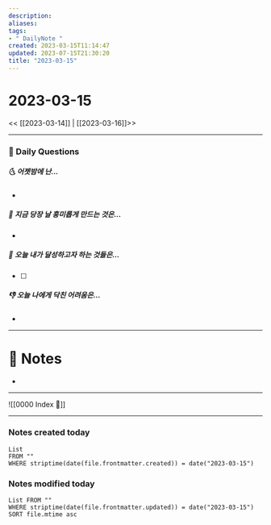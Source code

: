 ```yaml
---
description:
aliases: 
tags:
- " DailyNote "
created: 2023-03-15T11:14:47
updated: 2023-07-15T21:30:20
title: "2023-03-15"
---
```


# 2023-03-15

<< [[2023-03-14]] | [[2023-03-16]]>>

---

### 📅 Daily Questions

##### 🌜 어젯밤에 난...

- 

##### 🙌 지금 당장 날 흥미롭게 만드는 것은...

- 

##### 🚀 오늘 내가 달성하고자 하는 것들은...

- [ ] 

##### 👎 오늘 나에게 닥친 어려움은...

- 

---

# 📝 Notes

- 

---
![[0000 Index 🔗]]

---

### Notes created today

```dataview
List 
FROM "" 
WHERE striptime(date(file.frontmatter.created)) = date("2023-03-15")
```

### Notes modified today

```dataview
List FROM "" 
WHERE striptime(date(file.frontmatter.updated)) = date("2023-03-15") 
SORT file.mtime asc
```
